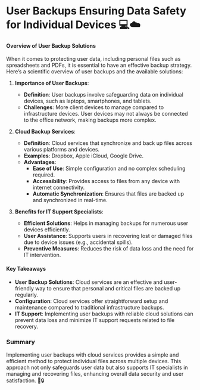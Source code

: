 # User Backups Ensuring Data Safety for Individual Devices 💻☁️

#### Overview of User Backup Solutions

When it comes to protecting user data, including personal files such as spreadsheets and PDFs, it is essential to have an effective backup strategy. Here’s a scientific overview of user backups and the available solutions:

1. **Importance of User Backups**:
   - **Definition**: User backups involve safeguarding data on individual devices, such as laptops, smartphones, and tablets.
   - **Challenges**: More client devices to manage compared to infrastructure devices. User devices may not always be connected to the office network, making backups more complex.

2. **Cloud Backup Services**:
   - **Definition**: Cloud services that synchronize and back up files across various platforms and devices.
   - **Examples**: Dropbox, Apple iCloud, Google Drive.
   - **Advantages**:
     - **Ease of Use**: Simple configuration and no complex scheduling required.
     - **Accessibility**: Provides access to files from any device with internet connectivity.
     - **Automatic Synchronization**: Ensures that files are backed up and synchronized in real-time.

3. **Benefits for IT Support Specialists**:
   - **Efficient Solutions**: Helps in managing backups for numerous user devices efficiently.
   - **User Assistance**: Supports users in recovering lost or damaged files due to device issues (e.g., accidental spills).
   - **Preventive Measures**: Reduces the risk of data loss and the need for IT intervention.

#### Key Takeaways

- **User Backup Solutions**: Cloud services are an effective and user-friendly way to ensure that personal and critical files are backed up regularly.
- **Configuration**: Cloud services offer straightforward setup and maintenance compared to traditional infrastructure backups.
- **IT Support**: Implementing user backups with reliable cloud solutions can prevent data loss and minimize IT support requests related to file recovery.

### Summary

Implementing user backups with cloud services provides a simple and efficient method to protect individual files across multiple devices. This approach not only safeguards user data but also supports IT specialists in managing and recovering files, enhancing overall data security and user satisfaction. 🚀🔒